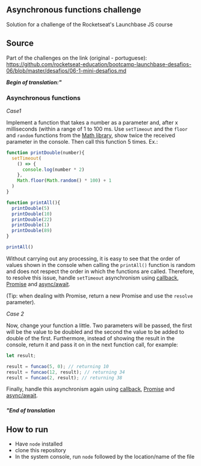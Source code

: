 
## Asynchronous functions challenge

Solution for a challenge of the Rocketseat's Launchbase JS course  

## Source

Part of the challenges on the link (original - portuguese):  
https://github.com/rocketseat-education/bootcamp-launchbase-desafios-06/blob/master/desafios/06-1-mini-desafios.md

***Begin of translation:"***
###  Asynchronous functions

*Case1*  

Implement a function that takes a number as a parameter and, after x milliseconds (within a range of 1 to 100 ms. Use `setTimeout` and the `floor` and `random` functions from the [Math library](https://developer.mozilla.org/docs/Web/JavaScript/Reference/Global_Objects/Math), show twice the received parameter in the console. Then call this function 5 times. Ex.:

```js
function printDouble(number){
  setTimeout(
    () => {
      console.log(number * 2)
    }, 
    Math.floor(Math.random() * 100) + 1
  )
}

function printAll(){
  printDouble(5)
  printDouble(10)
  printDouble(22)
  printDouble(1)
  printDouble(89)
}

printAll()
```

Without carrying out any processing, it is easy to see that the order of values shown in the console when calling the `printAll()` function is random and does not respect the order in which the functions are called. Therefore, to resolve this issue, handle `setTimeout` asynchronism using [callback](https://developer.mozilla.org/docs/Glossary/Callback_function), [Promise](https://developer.mozilla.org/docs/Web/JavaScript/Reference/Global_Objects/Promise) and [async/await](https://developer.mozilla.org/docs/Web/JavaScript/Reference/Operators/await).

(Tip: when dealing with Promise, return a new Promise and use the `resolve` parameter).

*Case 2*  

Now, change your function a little. Two parameters will be passed, the first will be the value to be doubled and the second the value to be added to double of the first. Furthermore, instead of showing the result in the console, return it and pass it on in the next function call, for example:

```js
let result;

result = funcao(5, 0); // returning 10
result = funcao(12, result); // returning 34
result = funcao(2, result); // returning 38
```

Finally, handle this asynchronism again using [callback](https://developer.mozilla.org/docs/Glossary/Callback_function), [Promise](https://developer.mozilla.org/docs/Web/JavaScript/Reference/Global_Objects/Promise) and [async/await](https://developer.mozilla.org/docs/Web/JavaScript/Reference/Operators/await).

### 
***"End of translation***

## How to run

* Have `node` installed
* clone this repository
* In the system console, run `node` followed by the location/name of the file
